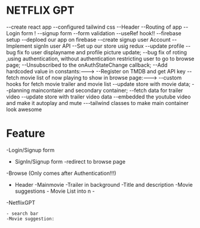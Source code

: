# NETFLIX GPT

--create react app
--configured tailwind css
--Header
--Routing of app
--Login form !
--signup form
--form validation
--useRef hook!!
--firebase setup
--deploed our app on firebase 
--create signup user Account
--Implement signIn user API
--Set up our store usig redux
--update profile
--bug fix fo user displayname and profile picture update;
--bug fix of roting ,using authentication, without authentication restricting user to go to browse page;
--Unsubscribed to the onAuthStateChange callback;
--Add hardcoded value in constants:--->
--Register on TMDB and get API key 
-- fetch movie list of now playing to show in browse page:--->
--custom hooks for fetch movie trailer and movie list
--update store with movie data;
--planning maincontaier and secondary container;
--fetch data for trailer video
--update store with trailer video data
--embedded the youtube video and make it autoplay and mute
---tailwind classes to make main container look awesome




# Feature
-Login/Signup form

   - SignIn/Signup form
   -redirect to browse page



-Browse (Only comes after Authentication!!!)
 - Header
 -Mainmovie
    -Trailer in background
    -Title and description
    -Movie suggestions 
       - Movie List into n
       -


-NetflixGPT

    - search bar 
    -Movie suggestion:
